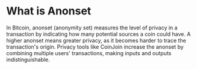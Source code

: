 # What is Anonset

In Bitcoin, anonset (anonymity set) measures the level of privacy in a transaction by indicating how many potential sources a coin could have. A higher anonset means greater privacy, as it becomes harder to trace the transaction's origin. Privacy tools like CoinJoin increase the anonset by combining multiple users' transactions, making inputs and outputs indistinguishable.